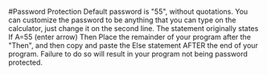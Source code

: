 #Password Protection
Default password is "55", without quotations.
You can customize the password to be anything that you can type on the calculator, just change it on the second line. The statement originally states If A=55 (enter arrow) Then
Place the remainder of your program after the "Then", and then copy and paste the Else statement AFTER the end of your program. Failure to do so will result in your program not being password protected. 
